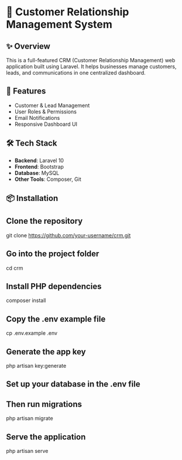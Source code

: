 # 🧾 Customer Relationship Management System

## ✨ Overview

This is a full-featured CRM (Customer Relationship Management) web application built using Laravel. It helps businesses manage customers, leads, and communications in one centralized dashboard.

## 🚀 Features

- Customer & Lead Management
- User Roles & Permissions
- Email Notifications
- Responsive Dashboard UI

## 🛠️ Tech Stack

- **Backend**: Laravel 10
- **Frontend**: Bootstrap
- **Database**: MySQL
- **Other Tools**: Composer, Git

## 📦 Installation

## Clone the repository
git clone https://github.com/your-username/crm.git

## Go into the project folder
cd crm

## Install PHP dependencies
composer install

## Copy the .env example file
cp .env.example .env

## Generate the app key
php artisan key:generate

## Set up your database in the .env file
## Then run migrations
php artisan migrate

## Serve the application
php artisan serve
